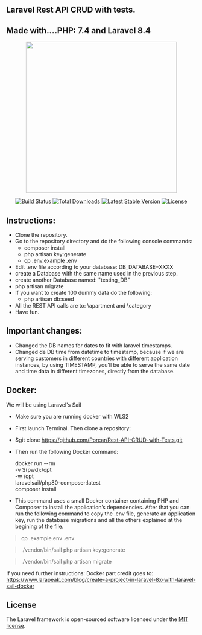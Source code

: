 ## Laravel Rest API CRUD with tests.

## Made with....PHP: 7.4 and Laravel 8.4

<p align="center"><a href="https://laravel.com" target="_blank"><img src="https://raw.githubusercontent.com/laravel/art/master/logo-lockup/5%20SVG/2%20CMYK/1%20Full%20Color/laravel-logolockup-cmyk-red.svg" width="400"></a></p>

<p align="center">
<a href="https://travis-ci.org/laravel/framework"><img src="https://travis-ci.org/laravel/framework.svg" alt="Build Status"></a>
<a href="https://packagist.org/packages/laravel/framework"><img src="https://poser.pugx.org/laravel/framework/d/total.svg" alt="Total Downloads"></a>
<a href="https://packagist.org/packages/laravel/framework"><img src="https://poser.pugx.org/laravel/framework/v/stable.svg" alt="Latest Stable Version"></a>
<a href="https://packagist.org/packages/laravel/framework"><img src="https://poser.pugx.org/laravel/framework/license.svg" alt="License"></a>
</p>



## Instructions:

- Clone the repository.
- Go to the repository directory and do the following console commands:
    - composer install 
    - php artisan key:generate
    - cp .env.example .env
- Edit .env file according to your database: DB_DATABASE=XXXX
- create a Database with the same name used in the previous step.
- create another Database named: "testing_DB"
- php artisan migrate
- If you want to create 100 dummy data do the following:
    - php artisan db:seed 
- All the REST API calls are to: \apartment and \category
- Have fun.

## Important changes:

- Changed the DB names for dates to fit with laravel timestamps.
- Changed de DB time from datetime to timestamp, because if we are serving customers in different countries with different application instances, by using TIMESTAMP, you’ll be able to serve the same date and time data in different timezones, directly from the database.


## Docker:

We will be using Laravel's Sail 

- Make sure you are running docker with WLS2
- First launch Terminal. Then clone a repository:
 - $git clone https://github.com/Porcar/Rest-API-CRUD-with-Tests.git
- Then run the following Docker command:

    docker run --rm \
        -v $(pwd):/opt \
        -w /opt \
        laravelsail/php80-composer:latest \
        composer install
    
- This command uses a small Docker container containing PHP and Composer to install the application’s dependencies. After that you can run the following command to copy the .env file, generate an application key, run the database migrations and all the others explained at the begining of the file.

> cp .example.env .env

> ./vendor/bin/sail php artisan key:generate

> ./vendor/bin/sail php artisan migrate

If you need further instructions:
Docker part credit goes to: https://www.larapeak.com/blog/create-a-project-in-laravel-8x-with-laravel-sail-docker

## License

The Laravel framework is open-sourced software licensed under the [MIT license](https://opensource.org/licenses/MIT).
